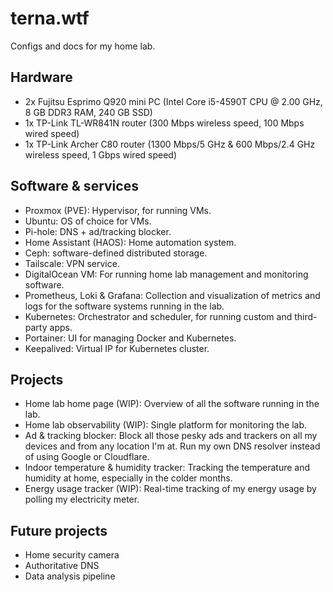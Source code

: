 # terna.wtf
Configs and docs for my home lab.

## Hardware
- 2x Fujitsu Esprimo Q920 mini PC (Intel Core i5-4590T CPU @ 2.00 GHz, 8 GB DDR3 RAM, 240 GB SSD)
- 1x TP-Link TL-WR841N router (300 Mbps wireless speed, 100 Mbps wired speed)
- 1x TP-Link Archer C80 router (1300 Mbps/5 GHz & 600 Mbps/2.4 GHz wireless speed, 1 Gbps wired speed)

## Software & services
- Proxmox (PVE): Hypervisor, for running VMs.
- Ubuntu: OS of choice for VMs.
- Pi-hole: DNS + ad/tracking blocker.
- Home Assistant (HAOS): Home automation system.
- Ceph: software-defined distributed storage.
- Tailscale: VPN service.
- DigitalOcean VM: For running home lab management and monitoring software.
- Prometheus, Loki & Grafana: Collection and visualization of metrics and logs for the software systems running in the lab.
- Kubernetes: Orchestrator and scheduler, for running custom and third-party apps.
- Portainer: UI for managing Docker and Kubernetes.
- Keepalived: Virtual IP for Kubernetes cluster.

## Projects
- Home lab home page (WIP): Overview of all the software running in the lab.
- Home lab observability (WIP): Single platform for monitoring the lab.
- Ad & tracking blocker: Block all those pesky ads and trackers on all my devices and from any location I'm at. Run my own DNS resolver instead of using Google or Cloudflare.
- Indoor temperature & humidity tracker: Tracking the temperature and humidity at home, especially in the colder months.
- Energy usage tracker (WIP): Real-time tracking of my energy usage by polling my electricity meter.

## Future projects
- Home security camera
- Authoritative DNS
- Data analysis pipeline
